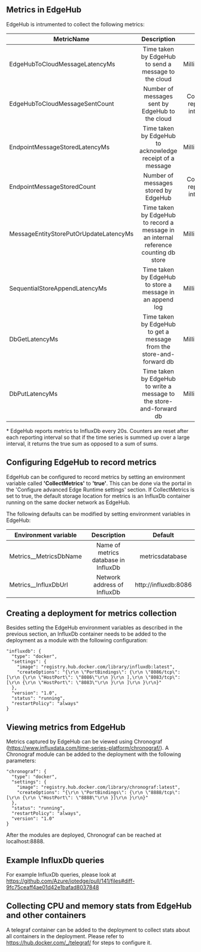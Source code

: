## Metrics in EdgeHub

EdgeHub is intrumented to collect the following metrics:

| MetricName        | Description           | Unit  |
| ------------- |:-------------:|:-----:|
| EdgeHubToCloudMessageLatencyMs | Time taken by EdgeHub to send a message to the cloud | Milliseconds |
| EdgeHubToCloudMessageSentCount | Number of messages sent by EdgeHub to the cloud | Count per reporting interval* |
| EndpointMessageStoredLatencyMs | Time taken by EdgeHub to acknowledge receipt of a message | Milliseconds |
| EndpointMessageStoredCount | Number of messages stored by EdgeHub | Count per reporting interval* | 
| MessageEntityStorePutOrUpdateLatencyMs | Time taken by EdgeHub to record a message in an internal reference counting db store | Milliseconds |
| SequentialStoreAppendLatencyMs | Time taken by EdgeHub to store a message in an append log | Milliseconds | 
| DbGetLatencyMs | Time taken by EdgeHub to get a message from the store-and-forward db | Milliseconds | 
| DbPutLatencyMs | Time taken by EdgeHub to write a message to the store-and-forward db | Milliseconds | 

\* EdgeHub reports metrics to InfluxDb every 20s. Counters are reset after each reporting interval so that if the time series is summed up over a large interval, it returns the true sum as opposed to a sum of sums.

## Configuring EdgeHub to record metrics

EdgeHub can be configured to record metrics by setting an environment variable called **'CollectMetrics'** to **'true'**. 
This can be done via the portal in the 'Configure advanced Edge Runtime settings' section. If CollectMetrics is set to true, the default 
storage location for metrics is an InfluxDb container running on the same docker network as EdgeHub.

The following defaults can be modified by setting environment variables in EdgeHub:

| Environment variable | Description | Default |
|----------------------|:-----------:|:--------:|
| Metrics__MetricsDbName | Name of metrics database in InfluxDb | metricsdatabase |
| Metrics__InfluxDbUrl | Network address of InfluxDb | http://influxdb:8086 |

## Creating a deployment for metrics collection

Besides setting the EdgeHub environment variables as described in the previous section, an InfluxDb container needs to be added to the
deployment as a module with the following configuration:

```
"influxdb": {
  "type": "docker",
  "settings": {
    "image": "registry.hub.docker.com/library/influxdb:latest",
    "createOptions": "{\r\n \"PortBindings\": {\r\n \"8086/tcp\": [\r\n {\r\n \"HostPort\": \"8086\"\r\n }\r\n ],\r\n \"8083/tcp\": [\r\n {\r\n \"HostPort\": \"8083\"\r\n }\r\n ]\r\n }\r\n}"
  },
  "version": "1.0",
  "status": "running",
  "restartPolicy": "always"
}
```
## Viewing metrics from EdgeHub

Metrics captured by EdgeHub can be viewed using Chronograf (https://www.influxdata.com/time-series-platform/chronograf/). A Chronograf module can be 
added to the deployment with the following parameters:

```
"chronograf": {
  "type": "docker",
  "settings": {
    "image": "registry.hub.docker.com/library/chronograf:latest",
    "createOptions": "{\r\n \"PortBindings\": {\r\n \"8888/tcp\": [\r\n {\r\n \"HostPort\": \"8888\"\r\n }]\r\n }\r\n}"
  },
  "status": "running",
  "restartPolicy": "always",
  "version": "1.0"
}
```
After the modules are deployed, Chronograf can be reached at localhost:8888.

## Example InfluxDb queries

For example InfluxDb queries, please look at https://github.com/Azure/iotedge/pull/141/files#diff-9fc75ceaff4ae01d42e1bafad8037848

## Collecting CPU and memory stats from EdgeHub and other containers

A telegraf container can be added to the deployment to collect stats about all containers in the deployment. Please refer to https://hub.docker.com/_/telegraf/ for steps to configure it.  
